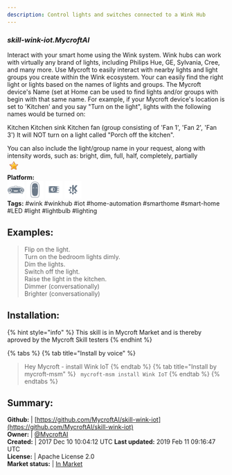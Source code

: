 ```yaml
---
description: Control lights and switches connected to a Wink Hub
---
```


### _skill-wink-iot.MycroftAI_  
Interact with your smart home using the Wink system.  Wink hubs can work with virtually any brand of lights, including Philips Hue, GE, Sylvania, Cree, and many more.  Use Mycroft to easily interact with nearby lights and light groups you create within the Wink ecosystem.
Your can easily find the right light or lights based on the names of lights and groups.  The Mycroft device's Name (set at Home
can be used to find lights and/or groups with begin with that same name. For example, if your Mycroft device's location is set to 'Kitchen' and you say "Turn on the light", lights with the following names would be turned on:

Kitchen
Kitchen sink
Kitchen fan (group consisting of 'Fan 1', 'Fan 2', 'Fan 3')
It will NOT turn on a light called "Porch off the kitchen".

You can also include the light/group name in your request, along with intensity words, such as: bright, dim, full, half, completely, partially  
![](../.gitbook/assets/star.png)  
**Platform:**  
 ![Mark I](../.gitbook/assets/mark-1-icon.png)  ![Mark II](../.gitbook/assets/mark-2-icon.png)  ![Picroft](../.gitbook/assets/picroft-icon.png)  ![plasmoid](../.gitbook/assets/kde.png)   
**Tags:** \#wink \#winkhub \#iot \#home-automation \#smarthome \#smart-home \#LED \#light \#lightbulb \#lighting   
## Examples:  
> Flip on the light.  
> Turn on the bedroom lights dimly.  
> Dim the lights.  
> Switch off the light.  
> Raise the light in the kitchen.  
> Dimmer (conversationally)  
> Brighter (conversationally)  
  
## Installation:  
{% hint style="info" %}
This skill is in Mycroft Market and is thereby aproved by the Mycroft Skill testers
{% endhint %}
    
{% tabs %}
{% tab title="Install by voice" %}
> Hey Mycroft - install Wink IoT
{% endtab %}
  {% tab title="Install by mycroft-msm" %}
``` mycroft-msm install Wink IoT```
{% endtab %}
  {% endtabs %}
    
## Summary:  
**Github:** | [https://github.com/MycroftAI/skill-wink-iot](https://github.com/MycroftAI/skill-wink-iot)  
**Owner:** | [@MycroftAI](https://github.com/MycroftAI)  
**Created:** | 2017 Dec 10 10:04:12 UTC  **Last updated:** 2019 Feb 11 09:16:47 UTC  
**License:** | Apache License 2.0  
**Market status:** | [In Market](https://market.mycroft.ai/skill/mycroft-wink-iot)  

